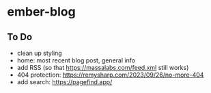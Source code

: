 # ember-blog

## To Do

- clean up styling
- home: most recent blog post, general info
- add RSS (so that https://massalabs.com/feed.xml still works)
- 404 protection: https://remysharp.com/2023/09/26/no-more-404
- add search: https://pagefind.app/
